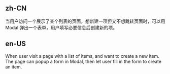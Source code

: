 ## zh-CN

当用户访问一个展示了某个列表的页面，想新建一项但又不想跳转页面时，可以用 Modal 弹出一个表单，用户填写必要信息后创建新的项。

## en-US

When user visit a page with a list of items, and want to create a new item. The page can popup a form in Modal, then let user fill in the form to create an item.

